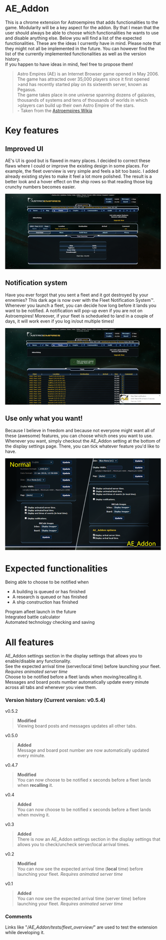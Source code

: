 # AE_Addon  
This is a chrome extension for Astroempires that adds functionalities to the game. Modularity will be a key aspect for the addon. By that I mean that the user should always be able to choose which functionalities he wants to use and disable anything else. Below you will find a list of the expected functionalities. These are the ideas I currently have in mind. Please note that they might not all be implemented in the future. You can however find the list of the currently implemented functionalities as well as the version history.  
If you happen to have ideas in mind, feel free to propose them!  

> Astro Empires (AE) is an Internet Browser game opened in May 2006. The game has attracted over 35,000 players since it first opened  >and has recently started play on its sixteenth server, known as Pegasus.  
>The game takes place in one universe spanning dozens of galaxies, thousands of systems and tens of thousands of worlds in which >players can build up their own Astro Empire of the stars.  
>\- Taken from the [Astroempires Wikia](http://astroempires.wikia.com/wiki/What_is_Astro_Empires)

# Key features  

## Improved UI  
AE's UI is good but is flawed in many places. I decided to correct these flaws where I could or improve the existing design in some places. For example, the fleet overview is very simple and feels a bit too basic. I added already existing styles to make it feel a lot more polished. The result is a better look and a hover effect on the ship rows so that reading those big crunchy numbers becomes easier.  
  
<img src="https://github.com/Guillaume-Docquier/AE_Addon/blob/master/screens/After_FleetOverview.png"></img>

## Notification system  
Have you ever forgot that you sent a fleet and it got destroyed by your ennemies? This dark age is now over with the Fleet Notification System™. Whenever you launch a fleet, you can decide how long before it lands you want to be notified. A notification will pop-up even if you are not on Astroempires! Moreover, if your fleet is schedueled to land in a couple of days, it will work even if you log in/out multiple times!  
  
<img src="https://github.com/Guillaume-Docquier/AE_Addon/blob/master/screens/After_FleetNotification.png"></img>

## Use only what you want!  
Because I believe in freedom and because not everyone might want all of these (awesome) features, you can choose which ones you want to use. Whenever you want, simply checkout the AE_Addon setting at the bottom of the display settings page. There, you can tick whatever feature you'd like to have.  
  
<p align="center">
<img src="https://github.com/Guillaume-Docquier/AE_Addon/blob/master/screens/Split_DisplaySettings.png" width=625px/>
</p>

# Expected functionalities
Being able to choose to be notified when  
* A building is queued or has finished
* A research is queued or has finished
* A ship construction has finished

Program afleet launch in the future    
Integrated battle calculator  
Automated technology checking and saving

# All features  
AE_Addon settings section in the display settings that allows you to enable/disable any functionality.  
See the expected arrival time (server/local time) before launching your fleet. _Requires animated server time_  
Choose to be notified before a fleet lands when moving/recalling it.  
Messages and board posts number automatically update every minute across all tabs and whenever you view them.  

### Version history (Current version: v0.5.4)  
v0.5.2
> **Modified**    
Viewing board posts and messages updates all other tabs.  

v0.5.0
> **Added**    
Message and board post number are now automatically updated every minute.  

v0.4.7
> **Modified**    
You can now choose to be notified x seconds before a fleet lands when **recalling** it.  

v0.4
> **Added**    
You can now choose to be notified x seconds before a fleet lands when moving it.  

v0.3
> **Added**    
There is now an AE_Addon settings section in the display settings that allows you to check/uncheck server/local arrival times.

v0.2
> **Modified**    
You can now see the expected arrival time (**local** time) before launching your fleet. _Requires animated server time_   

v0.1          
> **Added**   
You can now see the expected arrival time (server time) before launching your fleet. _Requires animated server time_

### Comments  
Links like "*/AE_Addon/tests/fleet_overview/*" are used to test the extension while developing it.
